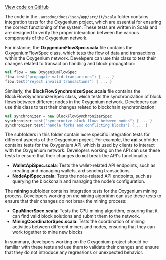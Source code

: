 [View code on GitHub](https://github.com/oxygenium/oxygenium/.autodoc/docs/json/app/src/it/scala)

The code in the `.autodoc/docs/json/app/src/it/scala` folder contains integration tests for the Oxygenium project, which are essential for ensuring the correct functioning of the system. These tests are written in Scala and are designed to verify the proper interaction between the various components of the Oxygenium network.

For instance, the **OxygeniumFlowSpec.scala** file contains the OxygeniumFlowSpec class, which tests the flow of data and transactions within the Oxygenium network. Developers can use this class to test their changes related to transaction handling and block propagation:

```scala
val flow = new OxygeniumFlowSpec
flow.test("propagate valid transactions") { ... }
flow.test("reject invalid transactions") { ... }
```

Similarly, the **BlockFlowSynchronizerSpec.scala** file contains the BlockFlowSynchronizerSpec class, which tests the synchronization of block flows between different nodes in the Oxygenium network. Developers can use this class to test their changes related to blockchain synchronization:

```scala
val synchronizer = new BlockFlowSynchronizerSpec
synchronizer.test("synchronize block flows between nodes") { ... }
synchronizer.test("handle forks and conflicting blocks") { ... }
```

The subfolders in this folder contain more specific integration tests for different aspects of the Oxygenium project. For example, the **api** subfolder contains tests for the Oxygenium API, which is used by clients to interact with the Oxygenium network. Developers working on the API can use these tests to ensure that their changes do not break the API's functionality:

- **WalletApiSpec.scala**: Tests the wallet-related API endpoints, such as creating and managing wallets, and sending transactions.
- **NodeApiSpec.scala**: Tests the node-related API endpoints, such as querying the blockchain and managing the node's configuration.

The **mining** subfolder contains integration tests for the Oxygenium mining process. Developers working on the mining algorithm can use these tests to ensure that their changes do not break the mining process:

- **CpuMinerSpec.scala**: Tests the CPU mining algorithm, ensuring that it can find valid block solutions and submit them to the network.
- **MiningCoordinatorSpec.scala**: Tests the coordination of mining activities between different miners and nodes, ensuring that they can work together to mine new blocks.

In summary, developers working on the Oxygenium project should be familiar with these tests and use them to validate their changes and ensure that they do not introduce any regressions or unexpected behavior.
